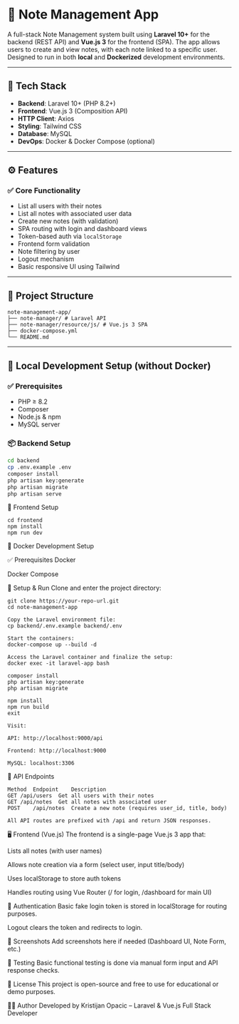 # 📝 Note Management App

A full-stack Note Management system built using **Laravel 10+** for the backend (REST API) and **Vue.js 3** for the frontend (SPA). The app allows users to create and view notes, with each note linked to a specific user. Designed to run in both **local** and **Dockerized** development environments.

---

## 🔧 Tech Stack

- **Backend**: Laravel 10+ (PHP 8.2+)
- **Frontend**: Vue.js 3 (Composition API)
- **HTTP Client**: Axios
- **Styling**: Tailwind CSS
- **Database**: MySQL
- **DevOps**: Docker & Docker Compose (optional)

---

## ⚙️ Features

### ✅ Core Functionality
- List all users with their notes
- List all notes with associated user data
- Create new notes (with validation)
- SPA routing with login and dashboard views
- Token-based auth via `localStorage`
- Frontend form validation
- Note filtering by user
- Logout mechanism
- Basic responsive UI using Tailwind

---

## 📂 Project Structure
```
note-management-app/
├── note-manager/ # Laravel API
├── note-manager/resource/js/ # Vue.js 3 SPA
├── docker-compose.yml
└── README.md
```
---

## 🚀 Local Development Setup (without Docker)

### ✅ Prerequisites
- PHP ≥ 8.2
- Composer
- Node.js & npm
- MySQL server

### 📦 Backend Setup

```bash
cd backend
cp .env.example .env
composer install
php artisan key:generate
php artisan migrate
php artisan serve
```
🎨 Frontend Setup
```
cd frontend
npm install
npm run dev
```
🐳 Docker Development Setup

✅ Prerequisites
Docker

Docker Compose

📁 Setup & Run
Clone and enter the project directory:

```
git clone https://your-repo-url.git
cd note-management-app  

Copy the Laravel environment file:
cp backend/.env.example backend/.env

Start the containers:
docker-compose up --build -d

Access the Laravel container and finalize the setup:
docker exec -it laravel-app bash

composer install
php artisan key:generate
php artisan migrate

npm install
npm run build
exit

Visit:

API: http://localhost:9000/api

Frontend: http://localhost:9000

MySQL: localhost:3306
```


📡 API Endpoints
```
Method	Endpoint	Description
GET	/api/users	Get all users with their notes
GET	/api/notes	Get all notes with associated user
POST	/api/notes	Create a new note (requires user_id, title, body)

All API routes are prefixed with /api and return JSON responses.
```

🖥️ Frontend (Vue.js)
The frontend is a single-page Vue.js 3 app that:

Lists all notes (with user names)

Allows note creation via a form (select user, input title/body)

Uses localStorage to store auth tokens

Handles routing using Vue Router (/ for login, /dashboard for main UI)

🔐 Authentication
Basic fake login token is stored in localStorage for routing purposes.

Logout clears the token and redirects to login.

📸 Screenshots
Add screenshots here if needed (Dashboard UI, Note Form, etc.)

🧪 Testing
Basic functional testing is done via manual form input and API response checks.

📝 License
This project is open-source and free to use for educational or demo purposes.

🙋‍♂️ Author
Developed by Kristijan Opacic – Laravel & Vue.js Full Stack Developer
